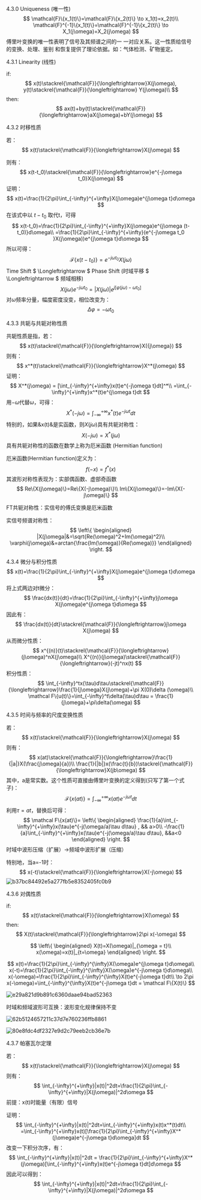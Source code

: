 4.3.0 Uniqueness (唯一性)
$$
\mathcal{F}\{x_1(t)\}=\mathcal{F}\{x_2(t)\}  \to x_1(t)=x_2(t)\\
\mathcal{F}^{-1}\{x_1(t)\}=\mathcal{F}^{-1}\{x_2(t)\}  \to X_1(j\omega)=X_2(j\omega)
$$
傅里叶变换的唯一性表明了信号及其频谱之间的一 一对应关系。这一性质给信号的变换、处理、鉴别 和恢复提供了理论依据。如：气体检测、矿物鉴定。



4.3.1 Linearity (线性)

if:
$$
x(t)\stackrel{\mathcal{F}}{\longleftrightarrow}X(j\omega),   y(t)\stackrel{\mathcal{F}}{\longleftrightarrow} Y(j\omega)\\
$$
then:
$$
ax(t)+by(t)\stackrel{\mathcal{F}}{\longleftrightarrow}aX(j\omega)+bY(j\omega)
$$


4.3.2 时移性质

若：
$$
x(t)\stackrel{\mathcal{F}}{\longleftrightarrow}X(j\omega)
$$


则有：
$$
x(t-t_0)\stackrel{\mathcal{F}}{\longleftrightarrow}e^{-j\omega t_0}X(j\omega)
$$
证明：
$$
x(t)=\frac{1}{2\pi}\int_{-\infty}^{+\infty}X(j\omega)e^{j\omega t}d\omega
$$
在该式中以 $t-t_0$ 取代t，可得
$$
x(t-t_0)=\frac{1}{2\pi}\int_{-\infty}^{+\infty}X(j\omega)e^{j\omega (t-t_0)}d\omega\\
=\frac{1}{2\pi}\int_{-\infty}^{+\infty}(e^{-j\omega t_0 }X(j\omega))e^{j\omega t}d\omega
$$
所以可得：
$$
\mathcal{F}\{x(t-t_0)\} =e^{-j\omega t_0}X(j\omega)
$$
Time Shift $ \Longleftrightarrow $ Phase Shift (时域平移 $ \Longleftrightarrow $ 频域相移)
$$
X(j\omega)e^{-j\omega t_0}=|X(j\omega)|e^{j[\varphi(j\omega)-\omega t_0]}
$$
对$\omega$频率分量，幅度密度没变，相位改变为：
$$
\Delta\varphi = -\omega t_0
$$


4.3.3 共轭与共轭对称性质

共轭性质是指，若：
$$
x(t)\stackrel{\mathcal{F}}{\longleftrightarrow}X({j\omega})
$$
则有：
$$
x^*(t)\stackrel{\mathcal{F}}{\longleftrightarrow}X^*(j\omega)
$$
证明：
$$
X^*(j\omega) = [\int_{-\infty}^{+\infty}x(t)e^{-j\omega t}dt]^*\\
=\int_{-\infty}^{+\infty}x^*(t)e^{j\omega t}dt
$$
用$-\omega$代替$\omega$，可得：
$$
X^*(-j\omega)=\int_{{-\infty}}^{+\infty}x^*(t)e^{-j\omega t}dt
$$
特别的，如果&x(t)&是实函数，则$X(j\omega)$具有共轭对称性：
$$
X(-j\omega)=X^*(j\omega)
$$
具有共轭对称性的函数在数学上称为厄米函数 (Hermitian function)

厄米函数(Hermitian function)定义为：
$$
f(-x)=f^*(x)
$$
其波形对称性表现为：实部偶函数、虚部奇函数
$$
Re\{X(j\omega)\}=Re\{X(-j\omega)\}\\
Im\{X(j\omega)\}=-Im\{X(-j\omega)\}
$$




FT共轭对称性：实信号的傅氏变换是厄米函数

实信号频谱对称性：
$$
\left\{
\begin{aligned}
    |X(j\omega|&=\sqrt{Re(\omega)^2+Im(\omega)^2}\\
    \varphi(j\omega)&=arctan{\frac{Im(\omega)}{Re(\omega)}}
\end{aligned}
\right.
$$

4.3.4 微分与积分性质
$$
x(t)=\frac{1}{2\pi}\int_{-\infty}^{+\infty}X(j\omega)e^{j\omega t}d\omega
$$
将上式两边对t微分：
$$
\frac{dx(t)}{dt}=\frac{1}{2\pi}\int_{-\infty}^{+\infty}j\omega X(j\omega)e^{j\omega t}d\omega
$$
因此有：
$$
\frac{dx(t)}{dt}\stackrel{\mathcal{F}}{\longleftrightarrow}j\omega X(j\omega)
$$
从而微分性质：
$$
x^{(n)}(t)\stackrel{\mathcal{F}}{\longleftrightarrow}(j\omega)^nX(j\omega)\\
X^{(n)}(j\omega)\stackrel{\mathcal{F}}{\longleftrightarrow}(-jt)^nx(t)
$$
积分性质：
$$
\int_{-\infty}^tx(\tau)d\tau\stackrel{\mathcal{F}}{\longleftrightarrow}\frac{1}{j\omega}X(j\omega)+\pi X(0)\delta (\omega)\\
\mathcal F\{u(t)\}=\int_{-\infty}^t\delta(\tau)d\tau = \frac{1}{j\omega}+\pi\delta(\omega)
$$


4.3.5 时间与频率的尺度变换性质

若：
$$
x(t)\stackrel{\mathcal{F}}{\longleftrightarrow}X(j\omega)
$$
则有：
$$
x(at)\stackrel{\mathcal{F}}{\longleftrightarrow}\frac{1}{|a|}X(\frac{j\omega}{a})\\
\frac{1}{|b|}x(\frac{t}{b})\stackrel{\mathcal{F}}{\longleftrightarrow}X(jb\omega)
$$
其中，a是常实数。这个性质可直接由傅里叶变换的定义得到(只写了第一个式子)：
$$
\mathcal F\{x(at)\}=\int_{-\infty}^{+\infty}x(at)e^{-j\omega t}dt
$$
利用$\tau=at$，替换后可得：
$$
\mathcal F\{x(at)\}=
\left\{
\begin{aligned}
    \frac{1}{a}\int_{-\infty}^{+\infty}x(\tau)e^{-j(\omega/a)\tau d\tau} ,  && a>0\\
    -\frac{1}{a}\int_{-\infty}^{+\infty}x(\tau)e^{-j(\omega/a)\tau d\tau}, &&a<0
\end{aligned}
\right.
$$
时域中波形压缩（扩展）$\to$频域中波形扩展（压缩）

特别地，当a=-1时：
$$
x(-t)\stackrel{\mathcal{F}}{\longleftrightarrow}X(-j\omega)
$$
![b37bc84492e5a277fb5e8352405fc0b9](D:\Users\hehey\Documents\md\SS翻转课堂\sourse\task2\assets\b37bc84492e5a277fb5e8352405fc0b9.png)

4.3.6 对偶性质

if:
$$
x(t)\stackrel{\mathcal{F}}{\longleftrightarrow}X(\omega)
$$
then:
$$
X(t)\stackrel{\mathcal{F}}{\longleftrightarrow}2\pi x(-\omega)
$$

$$
\left\{
\begin{aligned}
    X(t)=X(\omega)|_{\omega = t}\\
    x(\omega)=x(t)|_{t=\omega}
\end{aligned}
\right.
$$

$$
x(t)=\frac{1}{2\pi}\int_{-\infty}^{\infty}X(\omega)e^{j\omega t}d\omega\\
x(-t)=\frac{1}{2\pi}\int_{-\infty}^{\infty}X(\omega)e^{-j\omega t}d\omega\\
x(-\omega)=\frac{1}{2\pi}\int_{-\infty}^{\infty}X(t)e^{-j\omega t}dt\\
\to 2\pi x(-\omega)=\int_{-\infty}^{\infty}X(t)e^{-j\omega t}dt = \mathcal F\{X(t)\}
$$



![e29a821d9b891c6360daae94bad52363](D:\Users\hehey\Documents\md\SS翻转课堂\sourse\task2\assets\e29a821d9b891c6360daae94bad52363.png)

时域和频域波形可互换：波形变化规律保持不变

![62b5124657211c37d7e760236ffb8861](D:\Users\hehey\Documents\md\SS翻转课堂\sourse\task2\assets\62b5124657211c37d7e760236ffb8861.png)

![80e8fdc4df2327e9d2c79eeb2cb36e7b](D:\Users\hehey\Documents\md\SS翻转课堂\sourse\task2\assets\80e8fdc4df2327e9d2c79eeb2cb36e7b.png)



4.3.7 帕塞瓦尔定理

若：
$$
x(t)\stackrel{\mathcal{F}}{\longleftrightarrow}X(j\omega)
$$
则有：
$$
\int_{-\infty}^{+\infty}|x(t)|^2dt=\frac{1}{2\pi}\int_{-\infty}^{+\infty}|X(j\omega)|^2d\omega
$$
前提：x(t)时能量（有限）信号

证明：
$$
\int_{-\infty}^{+\infty}|x(t)|^2dt=\int_{-\infty}^{+\infty}x(t)x^*(t)dt\\
=\int_{-\infty}^{+\infty}x(t)[\frac{1}{2\pi}\int_{-\infty}^{+\infty}X^*(j\omega)e^{-j\omega t}d\omega]dt
$$
改变一下积分次序，有：
$$
\int_{-\infty}^{+\infty}|x(t)|^2dt = \frac{1}{2\pi}\int_{-\infty}^{+\infty}X^*(j\omega)[\int_{-\infty}^{+\infty}x(t)e^{-j\omega t}dt]d\omega
$$
因此可以得到：
$$
\int_{-\infty}^{+\infty}|x(t)|^2dt=\frac{1}{2\pi}\int_{-\infty}^{+\infty}|X(j\omega)|^2d\omega
$$



